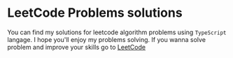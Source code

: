 # LeetCode Problems solutions
You can find my solutions for leetcode algorithm problems using `TypeScript` langage. I hope you'll enjoy my problems solving.
If you wanna solve problem and improve your skills go to [LeetCode](https://leetcode.com)

